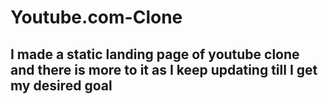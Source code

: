 # Youtube.com-Clone
## I made a static landing page of youtube clone and there is more to it as I keep updating till I get my desired goal
